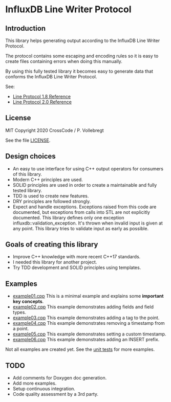 # InfluxDB Line Writer Protocol

## Introduction

This library helps generating output according to the InfluxDB Line Writer Protocol.   

The protocol contains some escaping and encoding rules so it is easy to create files containing errors when doing this manually.

By using this fully tested library it becomes easy to generate data that conforms the InfluxDB Line Writer Protocol.   

See:
* [Line Protocol 1.8 Reference](https://docs.influxdata.com/influxdb/v1.8/write_protocols/line_protocol_reference/)
* [Line Protocol 2.0 Reference](https://v2.docs.influxdata.com/v2.0/reference/syntax/line-protocol/)

## License

MIT
Copyright 2020 CrossCode / P. Vollebregt 

See the file [LICENSE](LICENSE).

## Design choices

* An easy to use interface for using C++ output operators for consumers of this library.
* Modern C++ principles are used. 
* SOLID principles are used in order to create a maintainable and fully tested library.
* TDD is used to create new features.
* DRY principles are followed strongly.
* Expect and handle exceptions. Exceptions raised from this code are documented, but exceptions from calls into STL are
  not explicitly documented. This library defines only one exception influxdb::validation_exception. It's thrown when
  invalid input is given at any point. This library tries to validate input as early as possible. 

## Goals of creating this library

* Improve C++ knowledge with more recent C++17 standards.
* I needed this library for another project.
* Try TDD development and SOLID principles using templates.

## Examples

* [example01.cpp](examples/example01.cpp) This is a minimal example and explains some **important key concepts**.
* [example02.cpp](examples/example02.cpp) This example demonstrates adding fields and field types.  
* [example03.cpp](examples/example03.cpp) This example demonstrates adding a tag to the point.
* [example04.cpp](examples/example04.cpp) This example demonstrates removing a timestamp from a point.
* [example05.cpp](examples/example05.cpp) This example demonstrates setting a custom timestamp.
* [example06.cpp](examples/example06.cpp) This example demonstrates adding an INSERT prefix.

Not all examples are created yet. See the [unit tests](tests/serializers_tests.cpp) for more examples. 

## TODO

* Add comments for Doxygen doc generation.
* Add more examples.
* Setup continuous integration.
* Code quality assessment by a 3rd party.
